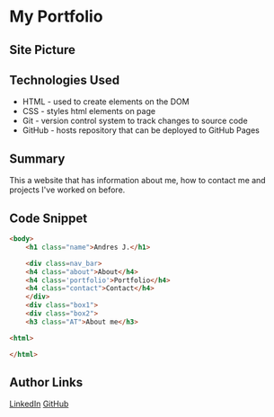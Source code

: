 # My Portfolio

## Site Picture


## Technologies Used
- HTML - used to create elements on the DOM
- CSS - styles html elements on page
- Git - version control system to track changes to source code
- GitHub - hosts repository that can be deployed to GitHub Pages

## Summary 
This a website that has information about me, how to contact me and projects I've worked on before.

## Code Snippet
```html
<body>
    <h1 class="name">Andres J.</h1>

    <div class=nav_bar>
    <h4 class="about">About</h4>
    <h4 class='portfolio'>Portfolio</h4>
    <h4 class="contact">Contact</h4>
    </div>
    <div class="box1">
    <div class="box2">
    <h3 class="AT">About me</h3>
```

```html
<html>

</html>
```


## Author Links
[LinkedIn](https://www.linkedin.com/feed/)
[GitHub](https://github.com/AndresF97)